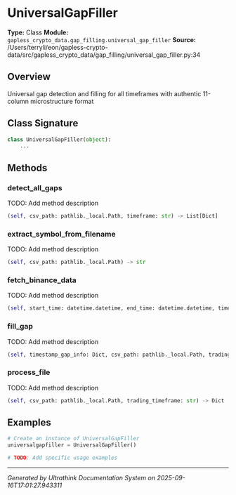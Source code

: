 # UniversalGapFiller

**Type:** Class
**Module:** `gapless_crypto_data.gap_filling.universal_gap_filler`
**Source:** /Users/terryli/eon/gapless-crypto-data/src/gapless_crypto_data/gap_filling/universal_gap_filler.py:34
## Overview

Universal gap detection and filling for all timeframes with authentic 11-column microstructure format

## Class Signature

```python
class UniversalGapFiller(object):
    ...
```


## Methods

### detect_all_gaps

TODO: Add method description

```python
(self, csv_path: pathlib._local.Path, timeframe: str) -> List[Dict]
```

### extract_symbol_from_filename

TODO: Add method description

```python
(self, csv_path: pathlib._local.Path) -> str
```

### fetch_binance_data

TODO: Add method description

```python
(self, start_time: datetime.datetime, end_time: datetime.datetime, timeframe: str, symbol: str, enhanced_format: bool = False) -> Optional[List[Dict]]
```

### fill_gap

TODO: Add method description

```python
(self, timestamp_gap_info: Dict, csv_path: pathlib._local.Path, trading_timeframe: str, metadata_path: pathlib._local.Path = None) -> bool
```

### process_file

TODO: Add method description

```python
(self, csv_path: pathlib._local.Path, trading_timeframe: str) -> Dict
```





## Examples

```python
# Create an instance of UniversalGapFiller
universalgapfiller = UniversalGapFiller()

# TODO: Add specific usage examples
```



---
*Generated by Ultrathink Documentation System on 2025-09-16T17:01:27.943311*